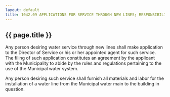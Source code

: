---
layout: default 
title: 1042.09 APPLICATIONS FOR SERVICE THROUGH NEW LINES; RESPONSIBILITIES OF APPLICANTS; PAYMENT FOR WATER METERS.---

{{ page.title }}
----------------

Any person desiring water service through new lines shall make
application to the Director of Service or his or her appointed agent for
such service. The filing of such application constitutes an agreement by
the applicant with the Municipality to abide by the rules and
regulations pertaining to the use of the Municipal water system.

Any person desiring such service shall furnish all materials and labor
for the installation of a water line from the Municipal water main to
the building in question.

